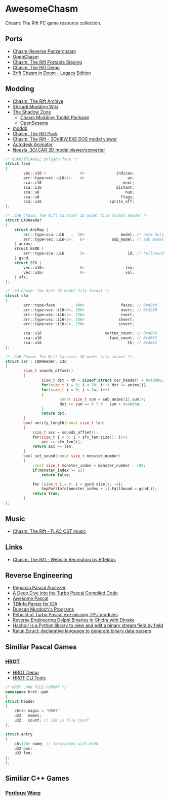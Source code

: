 # AwesomeChasm
Chasm: The Rift PC game resource collection.

## Ports
- [Chasm-Reverse Panzerchasm](https://github.com/Panzerschrek/Chasm-Reverse)
- [OpenChasm](https://github.com/alexey-lysiuk/OpenChasm)
- [Chasm: The Rift Portable Staging](https://www.moddb.com/games/chasm-the-rift/downloads/chasm-portable-staging)
- [Chasm: The Rift Demo](https://www.gog.com/en/game/chasmtherift_demo)
- [Zrift Chasm in Doom - Legacy Edition](https://www.moddb.com/mods/zrift-chasm-in-doom-legacy-edition/downloads/zrift-chasm-in-doom-legacy-edition-v11)

## Modding
- [Chasm: The Rift Archive](https://www.chasm3d.com/)
- [Shikadi Modding Wiki](https://moddingwiki.shikadi.net/wiki/Chasm:_The_Rift)
- [The Shadow Zone](https://discord.com/channels/768103789411434586/1374778669612007527)
  - [Chasm Modding Toolkit Package](https://discord.com/channels/768103789411434586/1374842906002718803)
  - [OpenSesame](https://discord.com/channels/768103789411434586/1374929171263918080)
- [moddb](https://www.moddb.com/games/chasm-the-rift)
- [Chasm: The Rift Pack](https://steamcommunity.com/sharedfiles/filedetails/?id=3128742113)
- [Chasm: The Rift - 3OVIEW.EXE DOS model viewer](https://www.chasm3d.com/files/dump/CDEMOf.zip)
- [Autodesk Animator](https://github.com/AnimatorPro)
- [Noesis .3O/.CAR 3D model viewer/converter](https://richwhitehouse.com/index.php?content=inc_stream.php)

```cpp
/* QUAD/TRIANGLE polygon face */
struct face
{
        vec::u16 <               4>              indices;
        arr::type<vec::u16<2>,   4>                   uv;
        sca::i16                                    next;
        sca::i16                                 distant;
        sca::u8                                      num;
        sca::u8                                    flags;
        sca::u16                              sprite_off;
};

/* .CAR Chasm: The Rift Caracter 3D model file format header */ 
struct CARHeader
{
    struct AniMap {
        arr::type<sca::u16   ,  20>                model; /* anim data sizes */
        arr::type<vec::u16<2>,   6>            sub_model; /* sub model anim data sizes */
    } anims;
    struct GSND {
        arr::type<sca::u16   ,   3>                   id; /* FallSound id */
    } gsnd;
    struct SFX {
        vec::u16<                8>                  len;
        vec::u16<                8>                  vol;
    } sfx;
};

/* .3O Chasm: The Rift 3D model file format */
struct c3o
{
        arr::type<face       , 400>                faces; // 0x0000
        arr::type<vec::i16<3>, 256>                overt; // 0x3200
        arr::type<vec::i16<3>, 256>                rvert;
        arr::type<vec::i16<3>, 256>               shvert;
        arr::type<vec::i16<2>, 256>               scvert;

        sca::u16                            vertex_count; // 0x4800
        sca::u16                              face_count; // 0x4802
        sca::u16                                      th; // 0x4804
};

/* .CAR Chasm: The Rift Caracter 3D model file format */ 
struct car : CARHeader, c3o
{
        size_t sounds_offset()
        {
                size_t dst = th + sizeof(struct car_header) + 0x4806u;
                for(size_t i = 0; i < 20; i++) dst += anims[i];
                for(size_t i = 0; i < 3u; i++)
                {
                        const size_t sum = sub_anims[i].sum();
                        dst += sum == 0 ? 0 : sum + 0x4806u;
                }
                return dst;
        }
        bool verify_length(const size_t len)
        {
            size_t acc = sounds_offset();
            for(size_t i = 0; i < sfx_len.size(); i++)
                acc += sfx_len[i];
            return acc == len;
        }
        bool set_sound(const size_t monster_number)
        {
            const size_t monster_index = monster_number - 100;
            if(monster_index >= 23)
                return false;

            for (size_t i = 0; i < gsnd.size(); ++i)
                SepPartInfo[monster_index + i].FallSound = gsnd[i];
            return true;
        }
};
```

## Music
- [Chasm: The Rift - FLAC OST music](https://www.chasm3d.com/files/music/flac/)

## Links
- [Chasm: The Rift - Website Recreation by Effektus](http://chasm.atspace.eu/)

## Reverse Engineering
- [Peganza Pascal Analyzer](https://www.peganza.com/)
- [A Deep Dive into the Turbo Pascal Compiled Code](https://github.com/daelsepara/turbo-pascal-assembly)
- [Awesome Pascal](https://github.com/Fr0sT-Brutal/awesome-pascal)
- [TDInfo Parser for IDA](https://github.com/ramikg/tdinfo-parser)
- [Duncan Murdoch's Programs](https://www.murdoch-sutherland.com/programs/index.htm)
- [Rebuild of Turbo Pascal exe missing TPU modules](https://comp.lang.pascal.borland.narkive.com/1B3WeJkX/rebuild-of-turbo-pascal-exe-missing-tpu-modules)
- [Reverse Engineering Delphi Binaries in Ghidra with Dhrake](https://blag.nullteilerfrei.de/2019/12/23/reverse-engineering-delphi-binaries-in-ghidra-with-dhrake/)
- [Hachoir is a Python library to view and edit a binary stream field by field](https://github.com/vstinner/hachoir)
- [Kaitai Struct: declarative language to generate binary data parsers](https://github.com/kaitai-io/kaitai_struct)

## Similiar Pascal Games

### [HROT](https://en.wikipedia.org/wiki/Hrot)
- [HROT Demo](https://www.gog.com/en/game/hrot_demo)
- [HROT CLI Tools](https://github.com/joshuaskelly/hrot-cli-tools)
```cpp
/* HROT .PAK FILE FORMAT */
namespace hrot::pak
{
struct header
{
    c8<4> magic = "HROT"
    u32   names;
    u32   count; // 128 is file count
};

struct entry
{
    c8<120> name; // terminated with 0x00
    u32 pos;
    u32 len;
};
};
```
## Similiar C++ Games

### [Perilous Warp](https://crystice.com/perilous-warp/)
